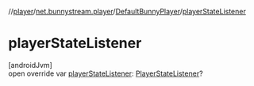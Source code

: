 //[player](../../../index.md)/[net.bunnystream.player](../index.md)/[DefaultBunnyPlayer](index.md)/[playerStateListener](player-state-listener.md)

# playerStateListener

[androidJvm]\
open override var [playerStateListener](player-state-listener.md): [PlayerStateListener](../-player-state-listener/index.md)?
